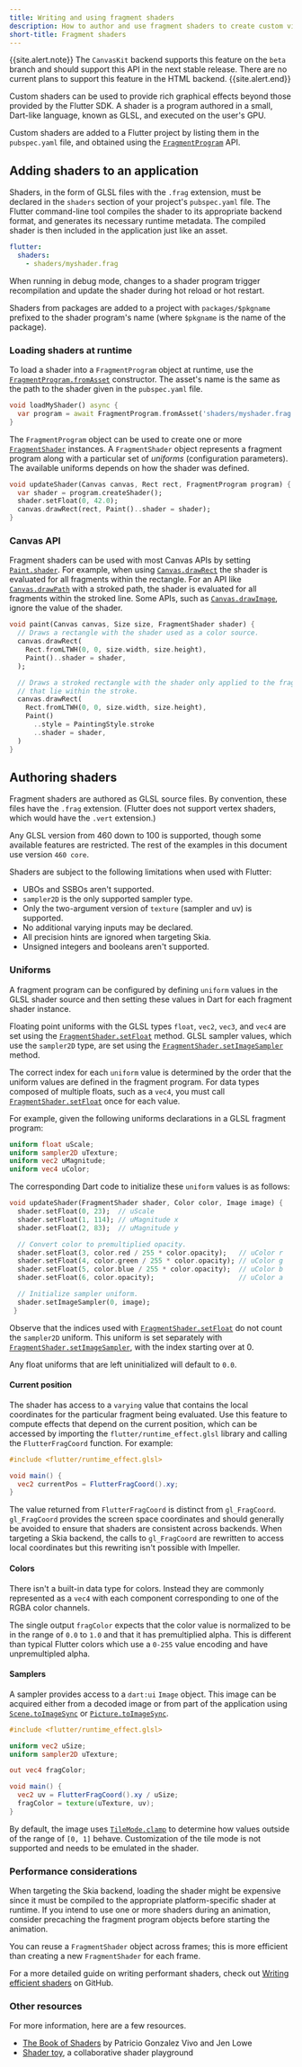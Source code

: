 ```yaml
---
title: Writing and using fragment shaders
description: How to author and use fragment shaders to create custom visual effects in your Flutter app.
short-title: Fragment shaders
---
```


{{site.alert.note}}
  The `CanvasKit` backend supports this feature on the `beta` branch
  and should support this API in the next stable release.
  There are no current plans to support this feature in the HTML backend.
{{site.alert.end}}

Custom shaders can be used to provide rich graphical effects
beyond those provided by the Flutter SDK.
A shader is a program authored in a small, Dart-like language,
known as GLSL,
and executed on the user's GPU.

Custom shaders are added to a Flutter project
by listing them in the `pubspec.yaml` file,
and obtained using the [`FragmentProgram`][] API.

[`FragmentProgram`]: {{site.api}}/flutter/dart-ui/FragmentProgram-class.html

## Adding shaders to an application

Shaders, in the form of GLSL files with the `.frag` extension,
must be declared in the `shaders` section of your project's `pubspec.yaml` file.
The Flutter command-line tool compiles the shader to its appropriate backend format,
and generates its necessary runtime metadata.
The compiled shader is then included in the application just like an asset.

```yaml
flutter:
  shaders:
    - shaders/myshader.frag
```

When running in debug mode,
changes to a shader program trigger recompilation
and update the shader during hot reload or hot restart.

Shaders from packages are added to a project
with `packages/$pkgname` prefixed to the shader program's name
(where `$pkgname` is the name of the package).

### Loading shaders at runtime

To load a shader into a `FragmentProgram` object at runtime,
use the [`FragmentProgram.fromAsset`][] constructor.
The asset's name is the same as the path to the shader given in the `pubspec.yaml` file.

[`FragmentProgram.fromAsset`]: {{site.api}}/flutter/dart-ui/FragmentProgram/fromAsset.html

```dart
void loadMyShader() async {
  var program = await FragmentProgram.fromAsset('shaders/myshader.frag');
}
```

The `FragmentProgram` object can be used to create one or more [`FragmentShader`][] instances.
A `FragmentShader` object represents a fragment program
along with a particular set of _uniforms_ (configuration parameters).
The available uniforms depends on how the shader was defined.

[`FragmentShader`]: {{site.api}}/flutter/dart-ui/FragmentShader-class.html

```dart
void updateShader(Canvas canvas, Rect rect, FragmentProgram program) {
  var shader = program.createShader();
  shader.setFloat(0, 42.0);
  canvas.drawRect(rect, Paint()..shader = shader);
}
```

### Canvas API

Fragment shaders can be used with most Canvas APIs by setting [`Paint.shader`][].
For example, when using [`Canvas.drawRect`][] the shader is evaluated for all
fragments within the rectangle. For an API like [`Canvas.drawPath`][] with a
stroked path, the shader is evaluated for all fragments within the stroked
line. Some APIs, such as [`Canvas.drawImage`][], ignore the value of the shader.

[`Canvas.drawImage`]:  {{site.api}}/flutter/dart-ui/Canvas/drawImage.html
[`Canvas.drawRect`]:    {{site.api}}/flutter/dart-ui/Canvas/drawRect.html
[`Canvas.drawPath`]:    {{site.api}}/flutter/dart-ui/Canvas/drawPath.html
[`Paint.shader`]:          {{site.api}}/flutter/dart-ui/Paint/shader.html

```dart
void paint(Canvas canvas, Size size, FragmentShader shader) {
  // Draws a rectangle with the shader used as a color source.
  canvas.drawRect(
    Rect.fromLTWH(0, 0, size.width, size.height),
    Paint()..shader = shader,
  );

  // Draws a stroked rectangle with the shader only applied to the fragments
  // that lie within the stroke.
  canvas.drawRect(
    Rect.fromLTWH(0, 0, size.width, size.height),
    Paint()
      ..style = PaintingStyle.stroke
      ..shader = shader,
  )
}

```

## Authoring shaders

Fragment shaders are authored as GLSL source files.
By convention, these files have the `.frag` extension.
(Flutter does not support vertex shaders, which would have the `.vert` extension.)

Any GLSL version from 460 down to 100 is supported,
though some available features are restricted.
The rest of the examples in this document use version `460 core`.

Shaders are subject to the following limitations when used with Flutter:

* UBOs and SSBOs aren't supported.
* `sampler2D` is the only supported sampler type.
* Only the two-argument version of `texture` (sampler and uv) is supported.
* No additional varying inputs may be declared.
* All precision hints are ignored when targeting Skia.
* Unsigned integers and booleans aren't supported.

### Uniforms

A fragment program can be configured by defining `uniform` values in the GLSL shader source
and then setting these values in Dart for each fragment shader instance.

Floating point uniforms with the GLSL types
`float`, `vec2`, `vec3`, and `vec4`
are set using the [`FragmentShader.setFloat`][] method.
GLSL sampler values, which use the `sampler2D` type,
are set using the [`FragmentShader.setImageSampler`][] method.

The correct index for each `uniform` value is determined by the order
that the uniform values are defined in the fragment program.
For data types composed of multiple floats, such as a `vec4`,
you must call [`FragmentShader.setFloat`][] once for each value.

[`FragmentShader.setFloat`]: https://master-api.flutter.dev/flutter/dart-ui/FragmentShader/setFloat.html
[`FragmentShader.setImageSampler`]: https://master-api.flutter.dev/flutter/dart-ui/FragmentShader/setImageSampler.html

For example, given the following uniforms declarations in a GLSL fragment program:

```glsl
uniform float uScale;
uniform sampler2D uTexture;
uniform vec2 uMagnitude;
uniform vec4 uColor;
```

The corresponding Dart code to initialize these `uniform` values is as follows:

```dart
void updateShader(FragmentShader shader, Color color, Image image) {
  shader.setFloat(0, 23);  // uScale
  shader.setFloat(1, 114); // uMagnitude x
  shader.setFloat(2, 83);  // uMagnitude y

  // Convert color to premultiplied opacity.
  shader.setFloat(3, color.red / 255 * color.opacity);   // uColor r
  shader.setFloat(4, color.green / 255 * color.opacity); // uColor g
  shader.setFloat(5, color.blue / 255 * color.opacity);  // uColor b
  shader.setFloat(6, color.opacity);                     // uColor a

  // Initialize sampler uniform.
  shader.setImageSampler(0, image);
 }
 ```

Observe that the indices used with [`FragmentShader.setFloat`][]
do not count the `sampler2D` uniform.
This uniform is set separately with [`FragmentShader.setImageSampler`][],
with the index starting over at 0.

Any float uniforms that are left uninitialized will default to `0.0`.

#### Current position

The shader has access to a `varying` value that contains the local coordinates for
the particular fragment being evaluated. Use this feature to compute
effects that depend on the current position, which can be accessed by
importing the `flutter/runtime_effect.glsl` library and calling the
`FlutterFragCoord` function. For example:

```glsl
#include <flutter/runtime_effect.glsl>

void main() {
  vec2 currentPos = FlutterFragCoord().xy;
}
```

The value returned from `FlutterFragCoord` is distinct from `gl_FragCoord`.
`gl_FragCoord` provides the screen space coordinates and should generally be
avoided to ensure that shaders are consistent across backends. When targeting a
Skia backend, the calls to `gl_FragCoord` are rewritten to access local
coordinates but this rewriting isn't possible with Impeller.

#### Colors

There isn't a built-in data type for colors. Instead they are commonly
represented as a `vec4` with each component corresponding to one of the RGBA
color channels.

The single output `fragColor` expects that the color value is normalized to be
in the range of `0.0` to `1.0` and that it has premultiplied alpha. This is
different than typical Flutter colors which use a `0-255` value encoding and
have unpremultipled alpha.

#### Samplers

A sampler provides access to a `dart:ui` `Image` object.
This image can be acquired either from a decoded image
or from part of the application using
[`Scene.toImageSync`][] or [`Picture.toImageSync`][].

[`Picture.toImageSync`]: https://master-api.flutter.dev/flutter/dart-ui/Picture/toImageSync.html
[`Scene.toImageSync`]: https://master-api.flutter.dev/flutter/dart-ui/Scene/toImageSync.html

```glsl
#include <flutter/runtime_effect.glsl>

uniform vec2 uSize;
uniform sampler2D uTexture;

out vec4 fragColor;

void main() {
  vec2 uv = FlutterFragCoord().xy / uSize;
  fragColor = texture(uTexture, uv);
}
```

By default, the image uses [`TileMode.clamp`][] to determine how values outside
of the range of `[0, 1]` behave. Customization of the tile mode is not
supported and needs to be emulated in the shader.

[`TileMode.clamp`]: https://master-api.flutter.dev/flutter/dart-ui/TileMode.html

### Performance considerations

When targeting the Skia backend, loading the shader might be expensive since it
must be compiled to the appropriate platform-specific shader at runtime. If you
intend to use one or more shaders during an animation, consider precaching the
fragment program objects before starting the animation.

You can reuse a `FragmentShader` object across frames;
this is more efficient than creating a new `FragmentShader` for each frame.

For a more detailed guide on writing performant shaders,
check out [Writing efficient shaders][] on GitHub.

[Shader compilation jank]: {{site.url}}/perf/shader
[Writing efficient shaders]: {{site.github}}/flutter/engine/blob/main/impeller/docs/shader_optimization.md

### Other resources

For more information, here are a few resources.

* [The Book of Shaders][] by Patricio Gonzalez Vivo and Jen Lowe
* [Shader toy][], a collaborative shader playground

[Shader toy]: https://www.shadertoy.com/
[The Book of Shaders]: https://thebookofshaders.com/

